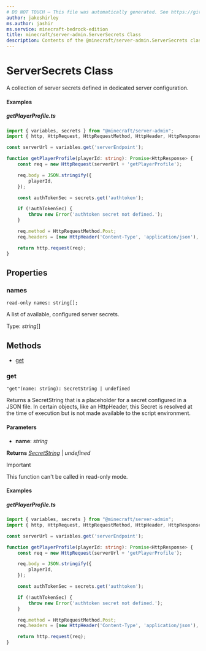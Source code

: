 ```yaml
---
# DO NOT TOUCH — This file was automatically generated. See https://github.com/mojang/minecraftapidocsgenerator to modify descriptions, examples, etc.
author: jakeshirley
ms.author: jashir
ms.service: minecraft-bedrock-edition
title: minecraft/server-admin.ServerSecrets Class
description: Contents of the @minecraft/server-admin.ServerSecrets class.
---
```

# ServerSecrets Class

A collection of server secrets defined in dedicated server configuration.

#### Examples
##### ***getPlayerProfile.ts***
```typescript
import { variables, secrets } from "@minecraft/server-admin";
import { http, HttpRequest, HttpRequestMethod, HttpHeader, HttpResponse } from "@minecraft/server-net";

const serverUrl = variables.get('serverEndpoint');

function getPlayerProfile(playerId: string): Promise<HttpResponse> {
    const req = new HttpRequest(serverUrl + 'getPlayerProfile');

    req.body = JSON.stringify({
        playerId,
    });

    const authTokenSec = secrets.get('authtoken');

    if (!authTokenSec) {
        throw new Error('authtoken secret not defined.');
    }

    req.method = HttpRequestMethod.Post;
    req.headers = [new HttpHeader('Content-Type', 'application/json'), new HttpHeader('auth', authTokenSec)];

    return http.request(req);
}
```

## Properties

### **names**
`read-only names: string[];`

A list of available, configured server secrets.

Type: *string*[]

## Methods
- [get](#get)

### **get**
`
"get"(name: string): SecretString | undefined
`

Returns a SecretString that is a placeholder for a secret configured in a JSON file. In certain objects, like an HttpHeader, this Secret is resolved at the time of execution but is not made available to the script environment.

#### **Parameters**
- **name**: *string*

**Returns** [*SecretString*](SecretString.md) | *undefined*

> [!IMPORTANT]
> This function can't be called in read-only mode.

#### Examples
##### ***getPlayerProfile.ts***
```typescript
import { variables, secrets } from "@minecraft/server-admin";
import { http, HttpRequest, HttpRequestMethod, HttpHeader, HttpResponse } from "@minecraft/server-net";

const serverUrl = variables.get('serverEndpoint');

function getPlayerProfile(playerId: string): Promise<HttpResponse> {
    const req = new HttpRequest(serverUrl + 'getPlayerProfile');

    req.body = JSON.stringify({
        playerId,
    });

    const authTokenSec = secrets.get('authtoken');

    if (!authTokenSec) {
        throw new Error('authtoken secret not defined.');
    }

    req.method = HttpRequestMethod.Post;
    req.headers = [new HttpHeader('Content-Type', 'application/json'), new HttpHeader('auth', authTokenSec)];

    return http.request(req);
}
```
